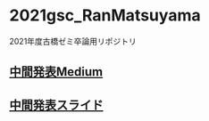 # 2021gsc_RanMatsuyama
2021年度古橋ゼミ卒論用リポジトリ

## [中間発表Medium](https://medium.com/furuhashilab/%E5%9B%BD%E5%9C%9F%E5%9C%B0%E7%90%86%E9%99%A2-%E4%BD%8F%E5%B1%85%E8%A1%A8%E7%A4%BA%E4%BD%8F%E6%89%80%E3%83%87%E3%82%B8%E3%82%BF%E3%83%AB%E5%8C%96%E3%81%AE%E9%80%B2%E6%8D%97%E3%83%80%E3%83%83%E3%82%B7%E3%83%A5%E3%83%9C%E3%83%BC%E3%83%89%E4%BD%9C%E6%88%90-58f6273e9179)
## [中間発表スライド](https://docs.google.com/presentation/d/1ElpGMUX43vzKzKCOtOeSRyZklMk6WfXEnb06x1r_cmk/edit#slide=id.g101b60dfc71_0_61)
